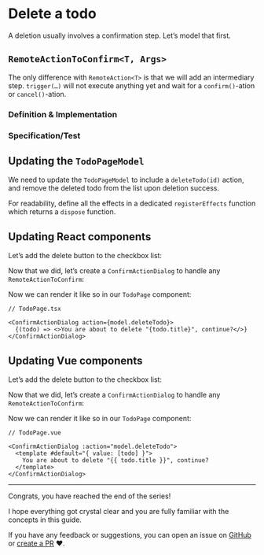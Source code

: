 # Delete a todo

A deletion usually involves a confirmation step. Let’s model that first.

## `RemoteActionToConfirm<T, Args>`

The only difference with `RemoteAction<T>` is that we will add an intermediary step. `trigger(…)` will not execute anything yet and wait for a `confirm()`-ation or `cancel()`-ation.

### Definition & Implementation

<!-- include [code:ts] ./spa-client-side/11-delete-a-todo/RemoteActionToConfirm.ts -->

### Specification/Test

<!-- include [code:ts] ./spa-client-side/11-delete-a-todo/RemoteActionToConfirm.spec.ts -->

## Updating the `TodoPageModel`

We need to update the `TodoPageModel` to include a `deleteTodo(id)` action, and remove the deleted todo from the list upon deletion success.

For readability, define all the effects in a dedicated `registerEffects` function which returns a `dispose` function.

<!-- diff [code:ts] ./spa-client-side/11-delete-a-todo/TodoPageModel.ts ./spa-client-side/10-update-a-todo-title/TodoPageModel.ts -->

## Updating React components

Let’s add the delete button to the checkbox list:

<!-- diff [code:tsx] ./spa-client-side/11-delete-a-todo/react/TodoCheckboxList.tsx ./spa-client-side/10-update-a-todo-title/react/TodoCheckboxList.tsx -->

Now that we did, let’s create a `ConfirmActionDialog` to handle any `RemoteActionToConfirm`:

<!-- include [code:tsx] ./spa-client-side/11-delete-a-todo/react/ConfirmActionDialog.tsx -->

Now we can render it like so in our `TodoPage` component:

```tsx
// TodoPage.tsx

<ConfirmActionDialog action={model.deleteTodo}>
  {(todo) => <>You are about to delete "{todo.title}", continue?</>}
</ConfirmActionDialog>
```

## Updating Vue components

Let’s add the delete button to the checkbox list:

<!-- diff [code:vue] ./spa-client-side/11-delete-a-todo/vue/TodoCheckboxList.vue ./spa-client-side/10-update-a-todo-title/vue/TodoCheckboxList.vue -->

Now that we did, let’s create a `ConfirmActionDialog` to handle any `RemoteActionToConfirm`:

<!-- include [code:vue] ./spa-client-side/11-delete-a-todo/vue/ConfirmActionDialog.vue -->

Now we can render it like so in our `TodoPage` component:

```vue
// TodoPage.vue

<ConfirmActionDialog :action="model.deleteTodo">
  <template #default="{ value: [todo] }">
    You are about to delete "{{ todo.title }}", continue?
  </template>
</ConfirmActionDialog>
```

---

Congrats, you have reached the end of the series!

I hope everything got crystal clear and you are fully familiar with the concepts in this guide.

If you have any feedback or suggestions, you can open an issue on [GitHub](https://github.com/SacDeNoeuds/model-view-demo/issues) or [create a PR](https://github.com/SacDeNoeuds/model-view-demo/pulls) ❤️.
